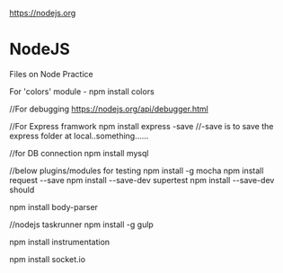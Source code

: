 https://nodejs.org

# NodeJS
Files on Node Practice


For 'colors' module - npm install colors

//For debugging
https://nodejs.org/api/debugger.html

//For Express framwork
npm install express -save
//-save is to save the express folder at local..something......

//for DB connection
npm install mysql


//below plugins/modules for testing
npm install -g mocha
npm install request --save
npm install --save-dev supertest
npm install --save-dev should

npm install body-parser

//nodejs taskrunner
npm install -g gulp

npm install instrumentation

npm install socket.io
